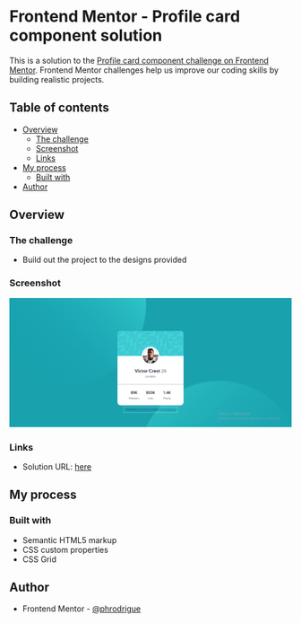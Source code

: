 # Frontend Mentor - Profile card component solution

This is a solution to the [Profile card component challenge on Frontend Mentor](https://www.frontendmentor.io/challenges/profile-card-component-cfArpWshJ). Frontend Mentor challenges help us improve our coding skills by building realistic projects. 

## Table of contents

- [Overview](#overview)
  - [The challenge](#the-challenge)
  - [Screenshot](#screenshot)
  - [Links](#links)
- [My process](#my-process)
  - [Built with](#built-with)
- [Author](#author)

## Overview

### The challenge

- Build out the project to the designs provided

### Screenshot

![](./images/screenshot.png)

### Links

- Solution URL: [here](https://phrodrigue.github.io/profile-card-component/)

## My process

### Built with

- Semantic HTML5 markup
- CSS custom properties
- CSS Grid

## Author

- Frontend Mentor - [@phrodrigue](https://www.frontendmentor.io/profile/phrodrigue)
